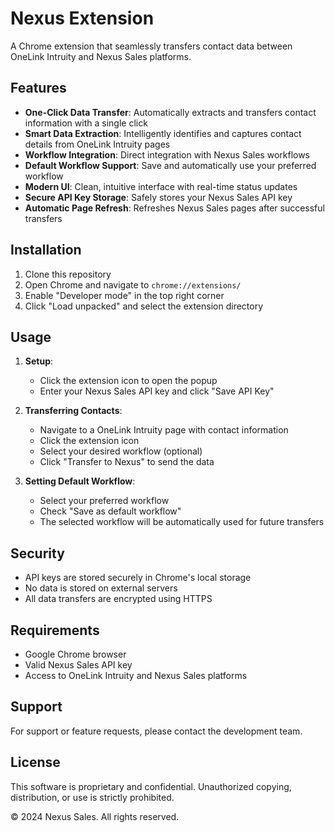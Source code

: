 # Nexus Extension

A Chrome extension that seamlessly transfers contact data between OneLink Intruity and Nexus Sales platforms.

## Features

- **One-Click Data Transfer**: Automatically extracts and transfers contact information with a single click
- **Smart Data Extraction**: Intelligently identifies and captures contact details from OneLink Intruity pages
- **Workflow Integration**: Direct integration with Nexus Sales workflows
- **Default Workflow Support**: Save and automatically use your preferred workflow
- **Modern UI**: Clean, intuitive interface with real-time status updates
- **Secure API Key Storage**: Safely stores your Nexus Sales API key
- **Automatic Page Refresh**: Refreshes Nexus Sales pages after successful transfers

## Installation

1. Clone this repository
2. Open Chrome and navigate to `chrome://extensions/`
3. Enable "Developer mode" in the top right corner
4. Click "Load unpacked" and select the extension directory

## Usage

1. **Setup**:
   - Click the extension icon to open the popup
   - Enter your Nexus Sales API key and click "Save API Key"

2. **Transferring Contacts**:
   - Navigate to a OneLink Intruity page with contact information
   - Click the extension icon
   - Select your desired workflow (optional)
   - Click "Transfer to Nexus" to send the data

3. **Setting Default Workflow**:
   - Select your preferred workflow
   - Check "Save as default workflow"
   - The selected workflow will be automatically used for future transfers

## Security

- API keys are stored securely in Chrome's local storage
- No data is stored on external servers
- All data transfers are encrypted using HTTPS

## Requirements

- Google Chrome browser
- Valid Nexus Sales API key
- Access to OneLink Intruity and Nexus Sales platforms

## Support

For support or feature requests, please contact the development team.

## License

This software is proprietary and confidential. Unauthorized copying, distribution, or use is strictly prohibited.

© 2024 Nexus Sales. All rights reserved. 